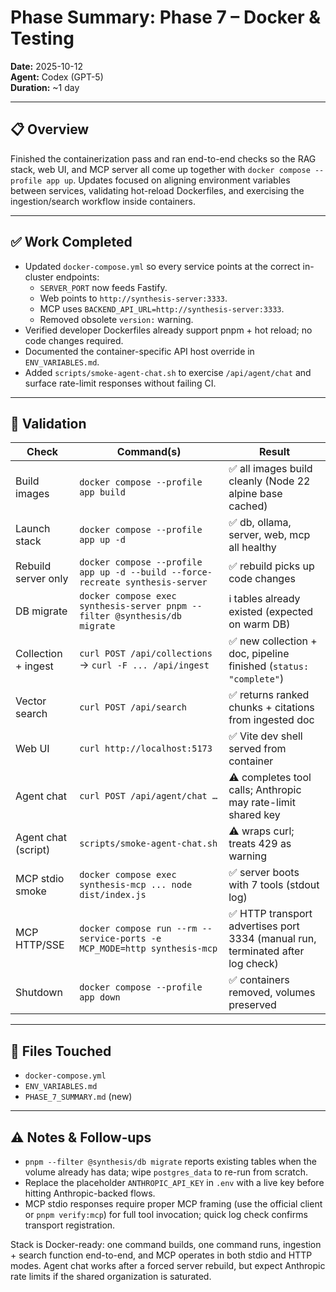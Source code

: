 # Phase Summary: Phase 7 – Docker & Testing

**Date:** 2025-10-12  
**Agent:** Codex (GPT-5)  
**Duration:** ~1 day

---

## 📋 Overview

Finished the containerization pass and ran end-to-end checks so the RAG stack, web UI, and MCP server all come up together with `docker compose --profile app up`. Updates focused on aligning environment variables between services, validating hot-reload Dockerfiles, and exercising the ingestion/search workflow inside containers.

---

## ✅ Work Completed

- Updated `docker-compose.yml` so every service points at the correct in-cluster endpoints:
  - `SERVER_PORT` now feeds Fastify.
  - Web points to `http://synthesis-server:3333`.
  - MCP uses `BACKEND_API_URL=http://synthesis-server:3333`.
  - Removed obsolete `version:` warning.
- Verified developer Dockerfiles already support pnpm + hot reload; no code changes required.
- Documented the container-specific API host override in `ENV_VARIABLES.md`.
- Added `scripts/smoke-agent-chat.sh` to exercise `/api/agent/chat` and surface rate-limit responses without failing CI.

---

## 🧪 Validation

| Check | Command(s) | Result |
|-------|------------|--------|
| Build images | `docker compose --profile app build` | ✅ all images build cleanly (Node 22 alpine base cached) |
| Launch stack | `docker compose --profile app up -d` | ✅ db, ollama, server, web, mcp all healthy |
| Rebuild server only | `docker compose --profile app up -d --build --force-recreate synthesis-server` | ✅ rebuild picks up code changes |
| DB migrate | `docker compose exec synthesis-server pnpm --filter @synthesis/db migrate` | ℹ️ tables already existed (expected on warm DB) |
| Collection + ingest | `curl POST /api/collections` → `curl -F ... /api/ingest` | ✅ new collection + doc, pipeline finished (`status: "complete"`) |
| Vector search | `curl POST /api/search` | ✅ returns ranked chunks + citations from ingested doc |
| Web UI | `curl http://localhost:5173` | ✅ Vite dev shell served from container |
| Agent chat | `curl POST /api/agent/chat …` | ⚠️ completes tool calls; Anthropic may rate-limit shared key |
| Agent chat (script) | `scripts/smoke-agent-chat.sh` | ⚠️ wraps curl; treats 429 as warning |
| MCP stdio smoke | `docker compose exec synthesis-mcp ... node dist/index.js` | ✅ server boots with 7 tools (stdout log) |
| MCP HTTP/SSE | `docker compose run --rm --service-ports -e MCP_MODE=http synthesis-mcp` | ✅ HTTP transport advertises port 3334 (manual run, terminated after log check) |
| Shutdown | `docker compose --profile app down` | ✅ containers removed, volumes preserved |

---

## 📂 Files Touched

- `docker-compose.yml`
- `ENV_VARIABLES.md`
- `PHASE_7_SUMMARY.md` (new)

---

## ⚠️ Notes & Follow‑ups

- `pnpm --filter @synthesis/db migrate` reports existing tables when the volume already has data; wipe `postgres_data` to re-run from scratch.
- Replace the placeholder `ANTHROPIC_API_KEY` in `.env` with a live key before hitting Anthropic-backed flows.
- MCP stdio responses require proper MCP framing (use the official client or `pnpm verify:mcp`) for full tool invocation; quick log check confirms transport registration.

Stack is Docker-ready: one command builds, one command runs, ingestion + search function end-to-end, and MCP operates in both stdio and HTTP modes. Agent chat works after a forced server rebuild, but expect Anthropic rate limits if the shared organization is saturated.
